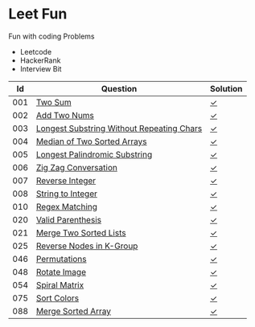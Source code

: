 # Leet Fun
Fun with coding Problems
 - Leetcode
 - HackerRank
 - Interview Bit
 
 
 
| Id        | Question                                                                                                                      | Solution  |
| ---       | ---                                                                                                                           | --- |
| 001       | [Two Sum](https://leetcode.com/problems/two-sum)                                                                              | [✓](algorithms/alg001_two_sum.py)                         |
| 002       | [Add Two Nums](https://leetcode.com/problems/add-two-numbers)                                                                 | [✓](algorithms/alg002_add_num.py)                         |
| 003       | [Longest Substring Without Repeating Chars](https://leetcode.com/problems/longest-substring-without-repeating-characters)     | [✓](algorithms/alg003_longest_substring.py)               |
| 004       | [Median of Two Sorted Arrays](https://leetcode.com/problems/median-of-two-sorted-arrays)                                      | [✓](algorithms/alg004_median_arrays.py)                   |
| 005       | [Longest Palindromic Substring](https://leetcode.com/problems/longest-palindromic-substring)                                  | [✓](algorithms/alg005_longest_palindromic_substring.py)   |
| 006       | [Zig Zag Conversation](https://leetcode.com/problems/zigzag-conversion)                                                       | [✓](algorithms/alg006_zigzag.py)                          |
| 007       | [Reverse Integer](https://leetcode.com/problems/reverse-integer)                                                              | [✓](algorithms/alg007_reverse_integer.py)                 |
| 008       | [String to Integer](https://leetcode.com/problems/string-to-integer-atoi)                                                     | [✓](algorithms/alg008_atoi.py)                            |
| 010       | [Regex Matching](https://leetcode.com/problems/regular-expression-matching)                                                   | [✓](algorithms/alg010_regex.py)                           |
| 020       | [Valid Parenthesis](https://leetcode.com/problems/valid-parentheses)                                                          | [✓](algorithms/alg020_valid_parenthese.py)                |
| 021       | [Merge Two Sorted Lists](https://leetcode.com/problems/merge-two-sorted-lists)                                                | [✓](algorithms/alg021_merge_lists.py)                     |
| 025       | [Reverse Nodes in K-Group](https://leetcode.com/problems/reverse-nodes-in-k-group)                                            | [✓](algorithms/alg025_reverse_nodes.py)                   |
| 046       | [Permutations](https://leetcode.com/problems/permutations)                                                                    | [✓](algorithms/alg046_permutations.py)                    |
| 048       | [Rotate Image](https://leetcode.com/problems/rotate-image)                                                                    | [✓](algorithms/alg048_rotate_image.py)                    |
| 054       | [Spiral Matrix](https://leetcode.com/problems/spiral-matrix)                                                                  | [✓](algorithms/alg054_spiral_matrix.py)                   |
| 075       | [Sort Colors](https://leetcode.com/problems/sort-colors)                                                                      | [✓](algorithms/alg075_sort_colors.py)                     |
| 088       | [Merge Sorted Array](https://leetcode.com/problems/merge-sorted-array)                                                        | [✓](algorithms/alg088_merge_sorted_array.py)              |

